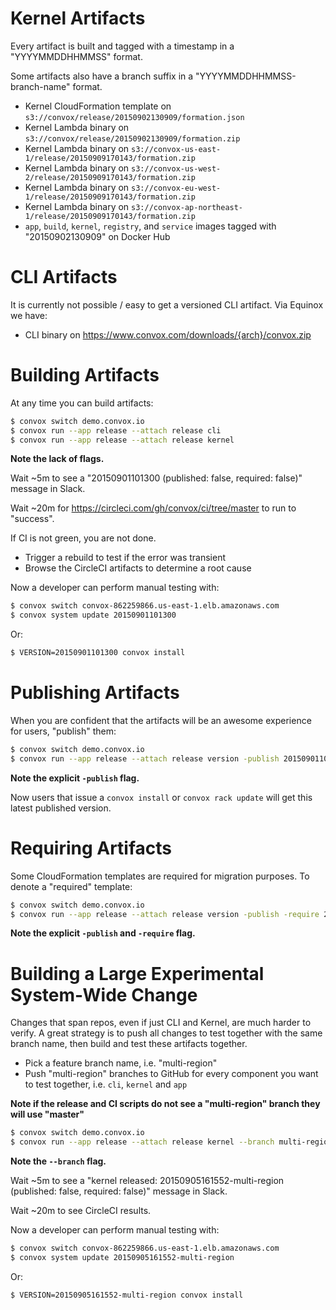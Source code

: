 # Kernel Artifacts

Every artifact is built and tagged with a timestamp in a "YYYYMMDDHHMMSS" format.

Some artifacts also have a branch suffix in a "YYYYMMDDHHMMSS-branch-name" format.

* Kernel CloudFormation template on `s3://convox/release/20150902130909/formation.json`
* Kernel Lambda binary on `s3://convox/release/20150902130909/formation.zip`
* Kernel Lambda binary on `s3://convox-us-east-1/release/20150909170143/formation.zip`
* Kernel Lambda binary on `s3://convox-us-west-2/release/20150909170143/formation.zip`
* Kernel Lambda binary on `s3://convox-eu-west-1/release/20150909170143/formation.zip`
* Kernel Lambda binary on `s3://convox-ap-northeast-1/release/20150909170143/formation.zip`
* `app`, `build`, `kernel`, `registry`, and `service` images tagged with "20150902130909" on Docker Hub

# CLI Artifacts

It is currently not possible / easy to get a versioned CLI artifact. Via Equinox we have:

* CLI binary on https://www.convox.com/downloads/{arch}/convox.zip

# Building Artifacts

At any time you can build artifacts:

```bash
$ convox switch demo.convox.io
$ convox run --app release --attach release cli
$ convox run --app release --attach release kernel
```

**Note the lack of flags.**

Wait ~5m to see a "20150901101300 (published: false, required: false)" message in Slack.

Wait ~20m for https://circleci.com/gh/convox/ci/tree/master to run to "success".

If CI is not green, you are not done.

* Trigger a rebuild to test if the error was transient
* Browse the CircleCI artifacts to determine a root cause

Now a developer can perform manual testing with:

```bash
$ convox switch convox-862259866.us-east-1.elb.amazonaws.com
$ convox system update 20150901101300
```

Or:

```bash
$ VERSION=20150901101300 convox install
```

# Publishing Artifacts

When you are confident that the artifacts will be an awesome experience for users, "publish" them:

```bash
$ convox switch demo.convox.io
$ convox run --app release --attach release version -publish 20150901101300
```

**Note the explicit `-publish` flag.**

Now users that issue a `convox install` or `convox rack update` will get this latest published version.

# Requiring Artifacts

Some CloudFormation templates are required for migration purposes. To denote a "required" template:

```bash
$ convox switch demo.convox.io
$ convox run --app release --attach release version -publish -require 20150901101300
```

**Note the explicit `-publish` and `-require` flag.**

# Building a Large Experimental System-Wide Change

Changes that span repos, even if just CLI and Kernel, are much harder to verify. A great strategy
is to push all changes to test together with the same branch name, then build and test these artifacts
together.

* Pick a feature branch name, i.e. "multi-region"
* Push "multi-region" branches to GitHub for every component you want to test together, i.e. `cli`, `kernel` and `app`

**Note if the release and CI scripts do not see a "multi-region" branch they will use "master"**

```bash
$ convox switch demo.convox.io
$ convox run --app release --attach release kernel --branch multi-region
```

**Note the `--branch` flag.**

Wait ~5m to see a "kernel released: 20150905161552-multi-region (published: false, required: false)" message in Slack.

Wait ~20m to see CircleCI results.

Now a developer can perform manual testing with:

```bash
$ convox switch convox-862259866.us-east-1.elb.amazonaws.com
$ convox system update 20150905161552-multi-region
```

Or:

```bash
$ VERSION=20150905161552-multi-region convox install
```
